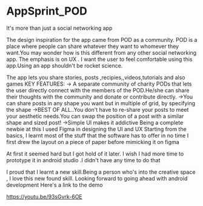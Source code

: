 # AppSprint_POD
It's more than just a social networking app

The design inspiration for the app came from POD as a community. POD is a place where people can share whatever they want to whomever they want.You may wonder how is this different from any other social networking app. The emphasis is on UX .
I want the user to feel comfortable using this app.Using an app shouldn't be rocket science.

The app lets you share stories, posts ,recipies,,videos,tutorials and also games 
KEY FEATURES:
-> A separate community of charity PODs that lets the user directly connect with the members of the POD.He/she can share their thoughts with the community and donate or contribute directly.
->You can share posts in any shape you want but in multiple of grid, by specifying the shape
->BEST OF ALL..You don't have to re-share your posts to meet your aesthetic needs.You can swap the position of a post with a similar shape and sized post!
->Simple UI makes it addictive
Being a complete newbie at this I used Figma in  designing the UI and UX
Starting from the basics, I learnt most of the stuff that the software has to offer in no time
I first drew the layout on a piece of paper before mimicking it on figma
 
At first it seemed hard but I got hold of it later. 
I wish I had more time to prototype it in android studio .I didn't have any time to do that 

I proud that I learnt a new skill.Being a person who's into the creative space , I love this new found skill. Looking forward to going ahead with android development
Here's a link to the demo

https://youtu.be/93sGvrk-6OE


